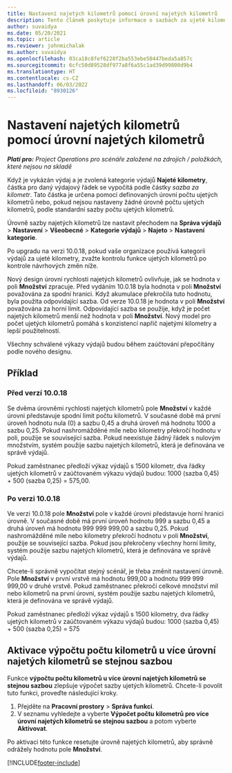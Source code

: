 ```yaml
---
title: Nastavení najetých kilometrů pomocí úrovní najetých kilometrů
description: Tento článek poskytuje informace o sazbách za ujeté kilometry a úrovních sazeb za ujeté kilometry.
author: suvaidya
ms.date: 05/20/2021
ms.topic: article
ms.reviewer: johnmichalak
ms.author: suvaidya
ms.openlocfilehash: 03ca18c8fef6228f2ba553ebe50447beda5a857c
ms.sourcegitcommit: 6cfc50d89528df977a8f6a55c1ad39d99800d9b4
ms.translationtype: HT
ms.contentlocale: cs-CZ
ms.lasthandoff: 06/03/2022
ms.locfileid: "8930126"
---
```

# <a name="set-up-mileage-using-mileage-rate-tiers"></a>Nastavení najetých kilometrů pomocí úrovní najetých kilometrů

_**Platí pro:** Project Operations pro scénáře založené na zdrojích / položkách, které nejsou na skladě_

Když je vykázán výdaj a je zvolená kategorie výdajů **Najeté kilometry**, částka pro daný výdajový řádek se vypočítá podle částky *sazba za kilometr*. Tato částka je určena pomocí definovaných úrovní počtu ujetých kilometrů nebo, pokud nejsou nastaveny žádné úrovně počtu ujetých kilometrů, podle standardní sazby počtu ujetých kilometrů. 

Úrovně sazby najetých kilometrů lze nastavit přechodem na **Správa výdajů** > **Nastavení** >  **Všeobecné** > **Kategorie výdajů** > **Najeto** > **Nastavení kategorie**.

Po upgradu na verzi 10.0.18, pokud vaše organizace používá kategorii výdajů za ujeté kilometry, zvažte kontrolu funkce ujetých kilometrů po kontrole návrhových změn níže. 

Nový design úrovní rychlosti najetých kilometrů ovlivňuje, jak se hodnota v poli **Množství** zpracuje. Před vydáním 10.0.18 byla hodnota v poli **Množství** považována za spodní hranici. Když akumulace překročila tuto hodnotu, byla použita odpovídající sazba.  Od verze 10.0.18 je hodnota v poli **Množství** považována za horní limit. Odpovídající sazba se použije, když je počet najetých kilometrů menší než hodnota v poli **Množství**.  Nový model pro počet ujetých kilometrů pomáhá s konzistencí napříč najetými kilometry a lepší použitelností.   

Všechny schválené výkazy výdajů budou během zaúčtování přepočítány podle nového designu.

## <a name="example"></a>Příklad
 
### <a name="before-version-10018"></a>Před verzí 10.0.18
Se dvěma úrovněmi rychlosti najetých kilometrů pole **Množství** v každé úrovni představuje spodní limit počtu kilometrů. V současné době má první úroveň hodnotu nula (0) a sazbu 0,45 a druhá úroveň má hodnotu 1000 a sazbu 0,25. Pokud nashromážděné míle nebo kilometry překročí hodnotu v poli, použije se související sazba. Pokud neexistuje žádný řádek s nulovým množstvím, systém použije sazbu najetých kilometrů, která je definována ve správě výdajů. 
 
Pokud zaměstnanec předloží výkaz výdajů s 1500 kilometr, dva řádky ujetých kilometrů v zaúčtovaném výkazu výdajů budou: 1000 (sazba 0,45) + 500 (sazba 0,25) = 575,00.

### <a name="after-version-10018"></a>Po verzi 10.0.18
Ve verzi 10.0.18 pole **Množství** pole v každé úrovni představuje horní hranici úrovně. V současné době má první úroveň hodnotu 999 a sazbu 0,45 a druhá úroveň má hodnotu 999 999 999,00 a sazbu 0,25. Pokud nashromážděné míle nebo kilometry překročí hodnotu v poli **Množství**, použije se související sazba. Pokud jsou překročeny všechny horní limity, systém použije sazbu najetých kilometrů, která je definována ve správě výdajů. 
 
Chcete-li správně vypočítat stejný scénář, je třeba změnit nastavení úrovně. Pole **Množství** v první vrstvě má hodnotu 999,00 a hodnotu 999 999 999,00 v druhé vrstvě. Pokud zaměstnanec překročí celkové množství mil nebo kilometrů na první úrovni, systém použije sazbu najetých kilometrů, která je definována ve správě výdajů. 
  
Pokud zaměstnanec předloží výkaz výdajů s 1500 kilometry, dva řádky ujetých kilometrů v zaúčtovaném výkazu výdajů budou: 1000 (sazba 0,45) + 500 (sazba 0,25) = 575

## <a name="enable-the-mileage-amount-calculation-for-multiple-mileage-tiers-with-same-rate-feature"></a>Aktivace výpočtu počtu kilometrů u více úrovní najetých kilometrů se stejnou sazbou

Funkce **výpočtu počtu kilometrů u více úrovní najetých kilometrů se stejnou sazbou** zlepšuje výpočet sazby ujetých kilometrů. Chcete-li povolit tuto funkci, proveďte následující kroky.

1. Přejděte na **Pracovní prostory** > **Správa funkcí**. 
2. V seznamu vyhledejte a vyberte **Výpočet počtu kilometrů pro více úrovní najetých kilometrů se stejnou sazbou** a potom vyberte **Aktivovat**.

Po aktivaci této funkce resetujte úrovně najetých kilometrů, aby správně odrážely hodnotu pole **Množství**. 


[!INCLUDE[footer-include](../includes/footer-banner.md)]
